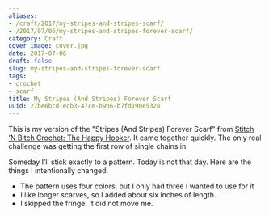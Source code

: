```yaml
---
aliases:
- /craft/2017/my-stripes-and-stripes-scarf/
- /2017/07/06/my-stripes-and-stripes-forever-scarf/
category: Craft
cover_image: cover.jpg
date: 2017-07-06
draft: false
slug: my-stripes-and-stripes-forever-scarf
tags:
- crochet
- scarf
title: My Stripes (And Stripes) Forever Scarf
uuid: 27be6bcd-ecb3-47ce-b9b6-b7fd190e5328
---
```


[Stitch ’N Bitch Crochet: The Happy Hooker]: https://www.goodreads.com/book/show/57512.Stitch_n_Bitch_Crochet

This is my version of the "Stripes (And Stripes) Forever Scarf" from [Stitch ’N
Bitch Crochet: The Happy Hooker][]. It came together quickly. The only real
challenge was getting the first row of single chains in.

Someday I’ll stick exactly to a pattern. Today is not that day. Here are the
things I intentionally changed.

* The pattern uses four colors, but I only had three I wanted to use for it
* I like longer scarves, so I added about six inches of length.
* I skipped the fringe. It did not move me.